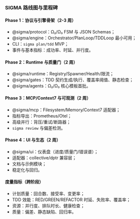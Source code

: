 ### SIGMA 路线图与里程碑

#### Phase 1：协议与引擎骨架（2-3 周）
- @sigma/protocol：Ω₂/Ω₃ FSM 与 JSON Schemas；
- @sigma/engine：Orchestrator/PlanLoop/TDDLoop 最小可用；
- CLI：`sigma plan/tdd` MVP；
- 事件与基本指标：成功率、时延、并行度。

#### Phase 2：Runtime 与质量门（2 周）
- @sigma/runtime：Registry/Spawner/Health/限流；
- @sigma/gates：TDD 契约生成/执行、覆盖率阈值、静态检查；
- @sigma/agents：Ω₂/Ω₃ 核心模板首批。

#### Phase 3：MCP/Context7 与可观测（2 周）
- @sigma/mcp：Filesystem/Memory/Context7 适配器；
- 指标导出：Prometheus/Otel；
- 高级并行：背压/重试/断路器；
- `sigma review` 与偏差检测。

#### Phase 4：UI 与生态（2 周）
- @sigma/ui：仪表盘（进度/质量门/错误谱）；
- 适配器：collective/dptr 兼容层；
- 文档与示例模块；
- 稳定化与回归。

#### 度量指标（跨阶段）
- 计划质量：回合数、接受率、变更率；
- TDD 效能：RED/GREEN/REFACTOR 时延、失败率、覆盖率；
- 资源：并行度、排队时长、健康检查；
- 质量：偏差、静态缺陷、回归率。
